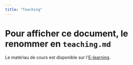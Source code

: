 ```yaml
---
title: "Teaching"
---
```

# Pour afficher ce document, le renommer en `teaching.md`
Le matériau de cours est disponible sur l'[E-learning](https://elearning.univ-eiffel.fr/).
